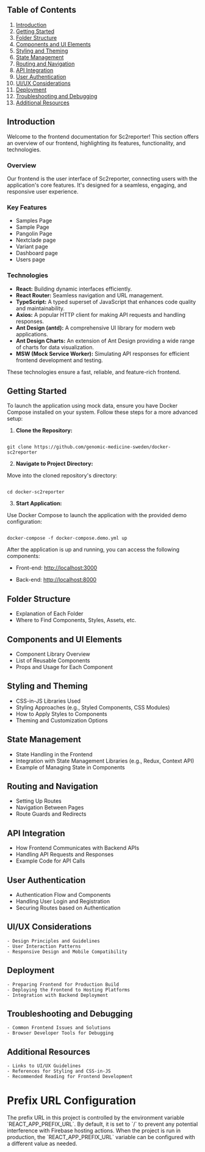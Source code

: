 ## Table of Contents

1. [Introduction](#introduction)
2. [Getting Started](#getting-started)
3. [Folder Structure](#folder-structure)
4. [Components and UI Elements](#components-and-ui-elements)
5. [Styling and Theming](#styling-and-theming)
6. [State Management](#state-management)
7. [Routing and Navigation](#routing-and-navigation)
8. [API Integration](#api-integration)
9. [User Authentication](#user-authentication)
10. [UI/UX Considerations](#uiux-considerations)
11. [Deployment](#deployment)
12. [Troubleshooting and Debugging](#troubleshooting-and-debugging)
13. [Additional Resources](#additional-resources)

## Introduction

Welcome to the frontend documentation for Sc2reporter! This section offers an overview of our frontend, highlighting its features, functionality, and technologies.

### Overview

Our frontend is the user interface of Sc2reporter, connecting users with the application's core features. It's designed for a seamless, engaging, and responsive user experience.

### Key Features

- Samples Page
- Sample Page
- Pangolin Page
- Nextclade page
- Variant page
- Dashboard page
- Users page

### Technologies

- **React:** Building dynamic interfaces efficiently.
- **React Router:** Seamless navigation and URL management.
- **TypeScript:** A typed superset of JavaScript that enhances code quality and maintainability.
- **Axios:** A popular HTTP client for making API requests and handling responses.
- **Ant Design (antd):** A comprehensive UI library for modern web applications.
- **Ant Design Charts:** An extension of Ant Design providing a wide range of charts for data visualization.
- **MSW (Mock Service Worker):** Simulating API responses for efficient frontend development and testing.

These technologies ensure a fast, reliable, and feature-rich frontend.


## Getting Started

  

To launch the application using mock data, ensure you have Docker Compose installed on your system. Follow these steps for a more advanced setup:

  

1.  **Clone the Repository:**

```

git clone https://github.com/genomic-medicine-sweden/docker-sc2reporter

```

  

2.  **Navigate to Project Directory:**

Move into the cloned repository's directory:

```

cd docker-sc2reporter

```

  

3.  **Start Application:**

Use Docker Compose to launch the application with the provided demo configuration:

  

```

docker-compose -f docker-compose.demo.yml up

```

  

After the application is up and running, you can access the following components:

  

- Front-end: [http://localhost:3000](http://localhost:3000)

- Back-end: [http://localhost:8000](http://localhost:8000)

## Folder Structure

- Explanation of Each Folder
- Where to Find Components, Styles, Assets, etc.

## Components and UI Elements

- Component Library Overview
- List of Reusable Components
- Props and Usage for Each Component

## Styling and Theming

- CSS-in-JS Libraries Used
- Styling Approaches (e.g., Styled Components, CSS Modules)
- How to Apply Styles to Components
- Theming and Customization Options

## State Management

- State Handling in the Frontend
- Integration with State Management Libraries (e.g., Redux, Context API)
- Example of Managing State in Components

## Routing and Navigation

- Setting Up Routes
- Navigation Between Pages
- Route Guards and Redirects

## API Integration

- How Frontend Communicates with Backend APIs
- Handling API Requests and Responses
- Example Code for API Calls

## User Authentication

- Authentication Flow and Components
- Handling User Login and Registration
- Securing Routes based on Authentication

## UI/UX Considerations

    - Design Principles and Guidelines
    - User Interaction Patterns
    - Responsive Design and Mobile Compatibility

## Deployment

    - Preparing Frontend for Production Build
    - Deploying the Frontend to Hosting Platforms
    - Integration with Backend Deployment

## Troubleshooting and Debugging

    - Common Frontend Issues and Solutions
    - Browser Developer Tools for Debugging

## Additional Resources

    - Links to UI/UX Guidelines
    - References for Styling and CSS-in-JS
    - Recommended Reading for Frontend Development

# Prefix URL Configuration

The prefix URL in this project is controlled by the environment variable \`REACT_APP_PREFIX_URL\`. By default, it is set to \`/\` to prevent any potential interference with Firebase hosting actions. When the project is run in production, the \`REACT_APP_PREFIX_URL\` variable can be configured with a different value as needed.
